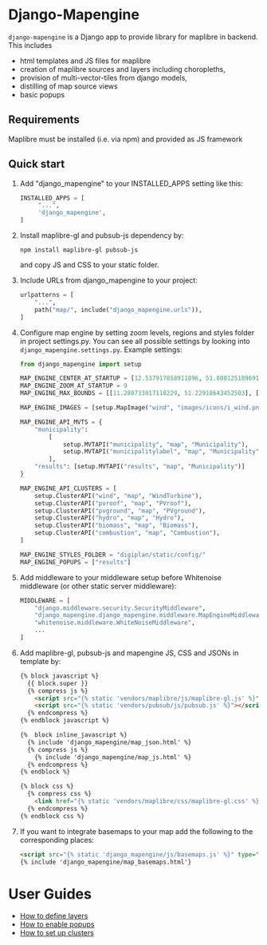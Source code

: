 # Django-Mapengine

`django-mapengine` is a Django app to provide library for maplibre in backend.
This includes
- html templates and JS files for maplibre
- creation of maplibre sources and layers including choropleths,
- provision of multi-vector-tiles from django models,
- distilling of map source views
- basic popups

## Requirements

Maplibre must be installed (i.e. via npm) and provided as JS framework

## Quick start

1. Add "django_mapengine" to your INSTALLED_APPS setting like this:
   ```python
   INSTALLED_APPS = [
        "...",
        'django_mapengine',
   ]
   ```
2. Install maplibre-gl and pubsub-js dependency by:
   ```shell
   npm install maplibre-gl pubsub-js
   ```
   and copy JS and CSS to your static folder.

3. Include URLs from django_mapengine to your project:
   ```python
   urlpatterns = [
       "...",
       path("map/", include("django_mapengine.urls")),
   ]
   ```

4. Configure map engine by setting zoom levels, regions and styles folder in project settings.py.
   You can see all possible settings by looking into `django_mapengine.settings.py`.
   Example settings:

   ```python
   from django_mapengine import setup

   MAP_ENGINE_CENTER_AT_STARTUP = [12.537917858911896, 51.80812518969171]
   MAP_ENGINE_ZOOM_AT_STARTUP = 9
   MAP_ENGINE_MAX_BOUNDS = [[11.280733017118229, 51.22918643452503], [13.616574868700604, 52.35515806663738]]

   MAP_ENGINE_IMAGES = [setup.MapImage("wind", "images/icons/i_wind.png")]

   MAP_ENGINE_API_MVTS = {
       "municipality":
           [
               setup.MVTAPI("municipality", "map", "Municipality"),
               setup.MVTAPI("municipalitylabel", "map", "Municipality", "label_tiles"),
           ],
       "results": [setup.MVTAPI("results", "map", "Municipality")]
   }

   MAP_ENGINE_API_CLUSTERS = [
       setup.ClusterAPI("wind", "map", "WindTurbine"),
       setup.ClusterAPI("pvroof", "map", "PVroof"),
       setup.ClusterAPI("pvground", "map", "PVground"),
       setup.ClusterAPI("hydro", "map", "Hydro"),
       setup.ClusterAPI("biomass", "map", "Biomass"),
       setup.ClusterAPI("combustion", "map", "Combustion"),
   ]

   MAP_ENGINE_STYLES_FOLDER = "digiplan/static/config/"
   MAP_ENGINE_POPUPS = ["results"]
   ```

5. Add middleware to your middleware setup before Whitenoise middleware (or other static server middleware):
   ```python
   MIDDLEWARE = [
       "django.middleware.security.SecurityMiddleware",
       "django_mapengine.django_mapengine.middleware.MapEngineMiddleware",
       "whitenoise.middleware.WhiteNoiseMiddleware",
       ...
   ]
   ```

6. Add maplibre-gl, pubsub-js and mapengine JS, CSS and JSONs in template by:
   ```html
   {% block javascript %}
     {{ block.super }}
     {% compress js %}
       <script src="{% static 'vendors/maplibre/js/maplibre-gl.js' %}"></script>
       <script src="{% static 'vendors/pubsub/js/pubsub.js' %}"></script>
     {% endcompress %}
   {% endblock javascript %}

   {%  block inline_javascript %}
     {% include 'django_mapengine/map_json.html' %}
     {% compress js %}
       {% include 'django_mapengine/map_js.html' %}
     {% endcompress %}
   {% endblock %}

   {% block css %}
     {% compress css %}
       <link href="{% static 'vendors/maplibre/css/maplibre-gl.css' %}" rel='stylesheet'/>
     {% endcompress %}
   {% endblock css %}
   ```

7. If you want to integrate basemaps to your map add the following to the corresponding places:
   ```html
   <script src="{% static 'django_mapengine/js/basemaps.js' %}" type="text/javascript"></script>
   {% include 'django_mapengine/map_basemaps.html'}
   ```

# User Guides

- [How to define layers](docs/LAYERS.md)
- [How to enable popups](docs/POPUPS.md)
- [How to set up clusters](docs/CLUSTERS.md)

